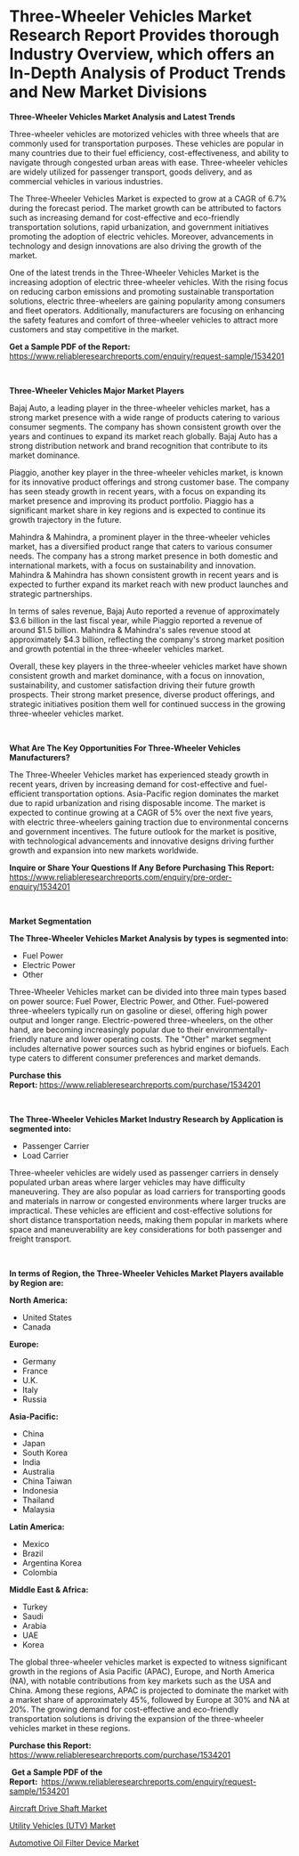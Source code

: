 <p><h1>Three-Wheeler Vehicles Market Research Report Provides thorough Industry Overview, which offers an In-Depth Analysis of Product Trends and New Market Divisions</h1></p><p><strong>Three-Wheeler Vehicles Market Analysis and Latest Trends</strong></p>
<p><p>Three-wheeler vehicles are motorized vehicles with three wheels that are commonly used for transportation purposes. These vehicles are popular in many countries due to their fuel efficiency, cost-effectiveness, and ability to navigate through congested urban areas with ease. Three-wheeler vehicles are widely utilized for passenger transport, goods delivery, and as commercial vehicles in various industries.</p><p>The Three-Wheeler Vehicles Market is expected to grow at a CAGR of 6.7% during the forecast period. The market growth can be attributed to factors such as increasing demand for cost-effective and eco-friendly transportation solutions, rapid urbanization, and government initiatives promoting the adoption of electric vehicles. Moreover, advancements in technology and design innovations are also driving the growth of the market.</p><p>One of the latest trends in the Three-Wheeler Vehicles Market is the increasing adoption of electric three-wheeler vehicles. With the rising focus on reducing carbon emissions and promoting sustainable transportation solutions, electric three-wheelers are gaining popularity among consumers and fleet operators. Additionally, manufacturers are focusing on enhancing the safety features and comfort of three-wheeler vehicles to attract more customers and stay competitive in the market.</p></p>
<p><strong>Get a Sample PDF of the Report:&nbsp;</strong> <a href="https://www.reliableresearchreports.com/enquiry/request-sample/1534201">https://www.reliableresearchreports.com/enquiry/request-sample/1534201</a></p>
<p>&nbsp;</p>
<p><strong>Three-Wheeler Vehicles Major Market Players</strong></p>
<p><p>Bajaj Auto, a leading player in the three-wheeler vehicles market, has a strong market presence with a wide range of products catering to various consumer segments. The company has shown consistent growth over the years and continues to expand its market reach globally. Bajaj Auto has a strong distribution network and brand recognition that contribute to its market dominance.</p><p>Piaggio, another key player in the three-wheeler vehicles market, is known for its innovative product offerings and strong customer base. The company has seen steady growth in recent years, with a focus on expanding its market presence and improving its product portfolio. Piaggio has a significant market share in key regions and is expected to continue its growth trajectory in the future.</p><p>Mahindra & Mahindra, a prominent player in the three-wheeler vehicles market, has a diversified product range that caters to various consumer needs. The company has a strong market presence in both domestic and international markets, with a focus on sustainability and innovation. Mahindra & Mahindra has shown consistent growth in recent years and is expected to further expand its market reach with new product launches and strategic partnerships.</p><p>In terms of sales revenue, Bajaj Auto reported a revenue of approximately $3.6 billion in the last fiscal year, while Piaggio reported a revenue of around $1.5 billion. Mahindra & Mahindra's sales revenue stood at approximately $4.3 billion, reflecting the company's strong market position and growth potential in the three-wheeler vehicles market.</p><p>Overall, these key players in the three-wheeler vehicles market have shown consistent growth and market dominance, with a focus on innovation, sustainability, and customer satisfaction driving their future growth prospects. Their strong market presence, diverse product offerings, and strategic initiatives position them well for continued success in the growing three-wheeler vehicles market.</p></p>
<p>&nbsp;</p>
<p><strong>What Are The Key Opportunities For Three-Wheeler Vehicles Manufacturers?</strong></p>
<p><p>The Three-Wheeler Vehicles market has experienced steady growth in recent years, driven by increasing demand for cost-effective and fuel-efficient transportation options. Asia-Pacific region dominates the market due to rapid urbanization and rising disposable income. The market is expected to continue growing at a CAGR of 5% over the next five years, with electric three-wheelers gaining traction due to environmental concerns and government incentives. The future outlook for the market is positive, with technological advancements and innovative designs driving further growth and expansion into new markets worldwide.</p></p>
<p><strong>Inquire or Share Your Questions If Any Before Purchasing This Report:</strong> <a href="https://www.reliableresearchreports.com/enquiry/pre-order-enquiry/1534201">https://www.reliableresearchreports.com/enquiry/pre-order-enquiry/1534201</a></p>
<p>&nbsp;</p>
<p><strong>Market Segmentation</strong></p>
<p><strong>The Three-Wheeler Vehicles Market Analysis by types is segmented into:</strong></p>
<p><ul><li>Fuel Power</li><li>Electric Power</li><li>Other</li></ul></p>
<p><p>Three-Wheeler Vehicles market can be divided into three main types based on power source: Fuel Power, Electric Power, and Other. Fuel-powered three-wheelers typically run on gasoline or diesel, offering high power output and longer range. Electric-powered three-wheelers, on the other hand, are becoming increasingly popular due to their environmentally-friendly nature and lower operating costs. The "Other" market segment includes alternative power sources such as hybrid engines or biofuels. Each type caters to different consumer preferences and market demands.</p></p>
<p><strong>Purchase this Report:&nbsp;</strong><a href="https://www.reliableresearchreports.com/purchase/1534201">https://www.reliableresearchreports.com/purchase/1534201</a></p>
<p>&nbsp;</p>
<p><strong>The Three-Wheeler Vehicles Market Industry Research by Application is segmented into:</strong></p>
<p><ul><li>Passenger Carrier</li><li>Load Carrier</li></ul></p>
<p><p>Three-wheeler vehicles are widely used as passenger carriers in densely populated urban areas where larger vehicles may have difficulty maneuvering. They are also popular as load carriers for transporting goods and materials in narrow or congested environments where larger trucks are impractical. These vehicles are efficient and cost-effective solutions for short distance transportation needs, making them popular in markets where space and maneuverability are key considerations for both passenger and freight transport.</p></p>
<p>&nbsp;</p>
<p><strong>In terms of Region, the Three-Wheeler Vehicles Market Players available by Region are:</strong></p>
<p>
    <p> <strong> North America: </strong>
        <ul>
            <li>United States</li>
            <li>Canada</li>
        </ul>
        </p> 
    <p> <strong> Europe: </strong>
        <ul>
            <li>Germany</li>
            <li>France</li>
            <li>U.K.</li>
            <li>Italy</li>
            <li>Russia</li>
        </ul>
        </p> 
    <p> <strong> Asia-Pacific: </strong>
        <ul>
            <li>China</li>
            <li>Japan</li>
            <li>South Korea</li>
            <li>India</li>
            <li>Australia</li>
            <li>China Taiwan</li>
            <li>Indonesia</li>
            <li>Thailand</li>
            <li>Malaysia</li>
        </ul>
        </p> 
    <p> <strong> Latin America: </strong>
        <ul>
            <li>Mexico</li>
            <li>Brazil</li>
            <li>Argentina Korea</li>
            <li>Colombia</li>
        </ul>
        </p> 
    <p> <strong> Middle East & Africa: </strong>
        <ul>
            <li>Turkey</li>
            <li>Saudi</li>
            <li>Arabia</li>
            <li>UAE</li>
            <li>Korea</li>
        </ul>
    </p>
    </p>
<p><p>The global three-wheeler vehicles market is expected to witness significant growth in the regions of Asia Pacific (APAC), Europe, and North America (NA), with notable contributions from key markets such as the USA and China. Among these regions, APAC is projected to dominate the market with a market share of approximately 45%, followed by Europe at 30% and NA at 20%. The growing demand for cost-effective and eco-friendly transportation solutions is driving the expansion of the three-wheeler vehicles market in these regions.</p></p>
<p><strong>Purchase this Report: </strong><a href="https://www.reliableresearchreports.com/purchase/1534201">https://www.reliableresearchreports.com/purchase/1534201</a></p>
<p>&nbsp;<strong>Get a Sample PDF of the Report:&nbsp;&nbsp;</strong><a href="https://www.reliableresearchreports.com/enquiry/request-sample/1534201">https://www.reliableresearchreports.com/enquiry/request-sample/1534201</a></p>
<p><strong></strong></p>
<p><p><a href="https://github.com/seekum/Market-Research-Report-List-1/blob/main/aircraft-drive-shaft-market.md">Aircraft Drive Shaft Market</a></p><p><a href="https://github.com/timeliteaut/Market-Research-Report-List-1/blob/main/utility-vehicles-utv-market.md">Utility Vehicles (UTV) Market</a></p><p><a href="https://github.com/nancykennedykellievqfqt2/Market-Research-Report-List-1/blob/main/automotive-oil-filter-device-market.md">Automotive Oil Filter Device Market</a></p></p>